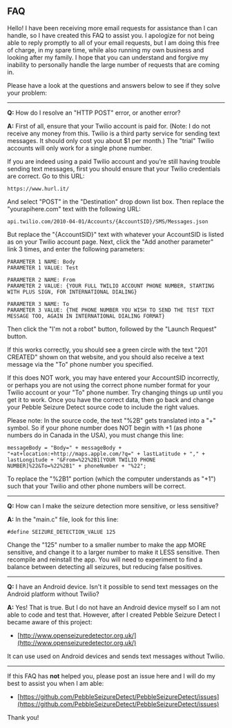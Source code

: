 <h2>FAQ</h2>

Hello!  I have been receiving more email requests for assistance than I can handle, so I have created this FAQ to assist you.
I apologize for not being able to reply promptly to all of your email requests, but I am doing this free of charge, in my spare time,
while also running my own business and looking after my family.  I hope that you can understand and forgive my inability to 
personally handle the large number of requests that are coming in.

Please have a look at the questions and answers below to see if they solve your problem:

---

 **Q:** How do I resolve an "HTTP POST" error, or another error?
 
 **A:** First of all, ensure that your Twilio account is paid for.  (Note: I do not receive any money from this.  Twilio is a third 
 party service for sending text messages.  It should only cost you about $1 per month.)  The "trial" Twilio accounts will only work for
 a single phone number.

 If you are indeed using a paid Twilio account and you're still having trouble sending text messages, first you should ensure that your
 Twilio credentials are correct.  Go to this URL:

```
https://www.hurl.it/
```

 And select "POST" in the "Destination" drop down list box.  Then replace the "yourapihere.com" text with the following URL:

```
api.twilio.com/2010-04-01/Accounts/{AccountSID}/SMS/Messages.json
```

 But replace the "{AccountSID}" text with whatever your AccountSID is listed as on your Twilio account page.  Next, click the
 "Add another parameter" link 3 times, and enter the following parameters:

```
PARAMETER 1 NAME: Body
PARAMETER 1 VALUE: Test

PARAMETER 2 NAME: From
PARAMETER 2 VALUE: {YOUR FULL TWILIO ACCOUNT PHONE NUMBER, STARTING WITH PLUS SIGN, FOR INTERNATIONAL DIALING}

PARAMETER 3 NAME: To
PARAMETER 3 VALUE: {THE PHONE NUMBER YOU WISH TO SEND THE TEST TEXT MESSAGE TOO, AGAIN IN INTERNATIONAL DIALING FORMAT}
```

 Then click the "I'm not a robot" button, followed by the "Launch Request" button.

 If this works correctly, you should see a green circle with the text "201 CREATED" shown on that website, and you should also
 receive a text message via the "To" phone number you specified.

 If this does NOT work, you may have entered your AccountSID incorrectly, or perhaps you are not using the correct phone number
 format for your Twilio account or your "To" phone number.  Try changing things up until you get it to work.  Once you have the correct
 data, then go back and change your Pebble Seizure Detect source code to include the right values.

 Please note: In the source code, the text "%2B" gets translated into a "+" symbol.  So if your phone number does NOT begin with +1 (as phone numbers do in Canada in the USA), you must change this line:

```
messageBody = "Body=" + messageBody + "+at+location:+http://maps.apple.com/?q=" + lastLatitude + "," + lastLongitude + "&From=%22%2B1[YOUR TWILIO PHONE NUMBER]%22&To=%22%2B1" + phoneNumber + "%22";
```
  
 To replace the "%2B1" portion (which the computer understands as "+1") such that your Twilio and other phone numbers will be correct.

--- 
 
 **Q:** How can I make the seizure detection more sensitive, or less sensitive?
 
 **A:** In the "main.c" file, look for this line:

```
#define SEIZURE_DETECTION_VALUE 125 
```
  Change the "125" number to a smaller number to make the app MORE sensitive, and change it to a larger number to make it LESS sensitive.  Then recompile and reinstall the app.  You will need to experiment to find a balance between detecting all seizures, but reducing false positives.
  
---
  
 **Q:** I have an Android device.  Isn't it possible to send text messages on the Android platform without Twilio?
 
 **A:** Yes!  That is true.  But I do not have an Android device myself so I am not able to code and test that.  However, after I created Pebble Seizure Detect I became aware of this project:

* [http://www.openseizuredetector.org.uk/](http://www.openseizuredetector.org.uk/)
  
It can use used on Android devices and sends text messages without Twilio.

---

 
If this FAQ has **not** helped you, please post an issue here and I will do my best to assist you when I am able:

* [https://github.com/PebbleSeizureDetect/PebbleSeizureDetect/issues](https://github.com/PebbleSeizureDetect/PebbleSeizureDetect/issues)

Thank you!
